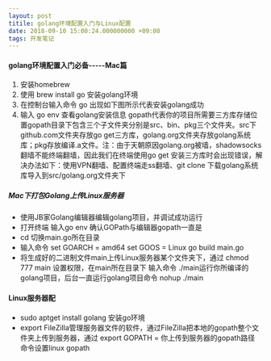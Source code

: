 ```yaml
---
layout: post
titile: golang环境配置入门与Linux配置
date: 2018-09-10 15:00:24.000000000 +09:00
tags: 开发笔记
---
```



#### golang环境配置入门必备-----Mac篇

1. 安装homebrew
2. 使用 brew install go 安装golang环境
3. 在控制台输入命令 go 出现如下图所示代表安装golang成功
4. 输入 go env 查看golang安装信息 gopath代表你的项目所需要三方库存储位置gopath目录下包含三个子文件夹分别是src、bin、pkg三个文件夹。src下github.com文件夹存放go get三方库，golang.org文件夹存放golang系统库；pkg存放编译.a文件。注：由于天朝原因golang.org被墙，shadowsocks翻墙不能终端翻墙，因此我们在终端使用go get 安装三方库时会出现错误，解决办法如下：使用VPN翻墙、配置终端走ss翻墙、git clone 下载golang系统库导入到src/golang.org文件夹下

##### Mac下打包Golang上传Linux服务器

* 使用JB家Golang编辑器编辑golang项目，并调试成功运行
* 打开终端 输入go env 确认GOPath与编辑器gopath一直是
* cd 切换main.go所在目录
* 输入命令 set GOARCH = amd64 set GOOS = Linux go build main.go
* 将生成好的二进制文件main上传Linux服务器某个文件夹下，通过 chmod 777 main 设置权限，在main所在目录下 输入命令 ./main运行你所编译的golang项目，后台一直运行golang项目命令 nohup ./main 
 
#### Linux服务器配
* sudo aptget install golang 安装go环境
* export FileZilla管理服务器文件的软件，通过FileZilla把本地的gopath整个文件夹上传到服务器，通过 export GOPATH = 你上传到服务器的gopath路径 命令设置linux gopath



